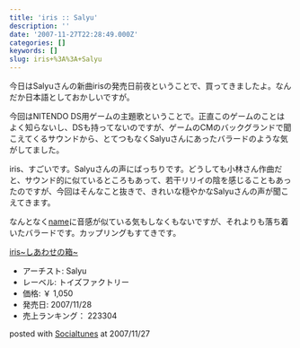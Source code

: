 ```yaml
---
title: 'iris :: Salyu'
description: ''
date: '2007-11-27T22:28:49.000Z'
categories: []
keywords: []
slug: iris+%3A%3A+Salyu
---
```

今日はSalyuさんの新曲irisの発売日前夜ということで、買ってきましたよ。なんだか日本語としておかしいですが。

今回はNITENDO DS用ゲームの主題歌ということで。正直このゲームのことはよく知らないし、DSも持ってないのですが、ゲームのCMのバックグランドで聞こえてくるサウンドから、とてつもなくSalyuさんにあったバラードのような気がしてました。

iris、すごいです。Salyuさんの声にばっちりです。どうしても小林さん作曲だと、サウンド的に似ているところもあって、若干リリイの陰を感じることもあったのですが、今回はそんなこと抜きで、きれいな穏やかなSalyuさんの声が聞こえてきます。

なんとなく[name](http://blog.qli.jp/2006/09/name_salyu.html)に音感が似ている気もしなくもないですが、それよりも落ち着いたバラードです。カップリングもすてきです。

[iris~しあわせの箱~](http://www.amazon.co.jp/exec/obidos/ASIN/B000VPTN48/mrchildrenonl-22/ref=nosim "iris~しあわせの箱~")

*   アーチスト: Salyu
*   レーベル: トイズファクトリー
*   価格: ￥ 1,050
*   発売日: 2007/11/28
*   売上ランキング： 223304

posted with [Socialtunes](http://socialtunes.net) at 2007/11/27
